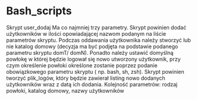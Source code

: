 # Bash_scripts

Skrypt user_dodaj Ma co najmniej trzy parametry.
Skrypt powinien dodać użytkowników w ilości opowiadającej nazwom podanym na liście
parametrów skryptu.
Podczas oddawania użytkownika należy stworzyć lub nie katalog domowy
(decyzja ma być podjęta na podstawie podanego parametru skryptu domT/ domN).
Ponadto należy ustawić domyślną powłokę w której będzie logował się nowo
utworzony użytkownik, przy czym określenie powłoki określone zostanie poprzez
podanie obowiązkowego parametru skryptu ( np. bash, sh, zsh).
Skrypt powinien tworzyć plik_logów, który będzie zawierał listing nowo dodanych
użytkowników wraz z datą ich dodania.
Kolejność parametrów: rodzaj powłoki, katalog domowy, nazwy użytkowników
